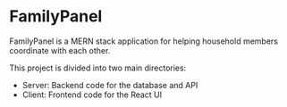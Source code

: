 # FamilyPanel

FamilyPanel is a MERN stack application for helping household members coordinate with each other.

This project is divided into two main directories:
- Server: Backend code for the database and API
- Client: Frontend code for the React UI
